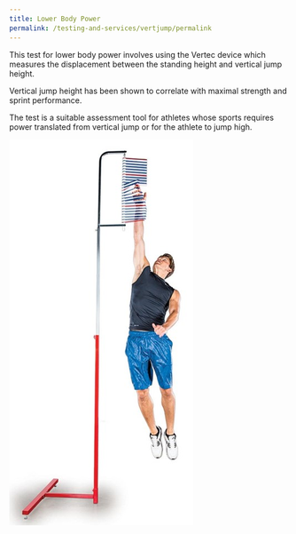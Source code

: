 ```yaml
---
title: Lower Body Power
permalink: /testing-and-services/vertjump/permalink
---
```

This test for lower body power involves using the Vertec device which measures the displacement between the standing height and vertical jump height.  

Vertical jump height has been shown to correlate with maximal strength and sprint performance.

The test is a suitable assessment tool for athletes whose sports requires power translated from vertical jump or for the athlete to jump high.  

![Vertical Jump Test](/images/service-images/Vertical%20Jump.jpg)